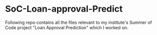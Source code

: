 # SoC-Loan-approval-Predict
Following repo contains all the files relevant to my  institute's Summer of Code project "Loan Approval Prediction" which I worked on.
